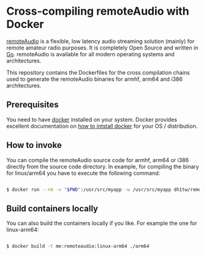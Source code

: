 # Cross-compiling remoteAudio with Docker

[remoteAudio](https://github.com/dh1tw/remoteAudio) is a flexible, low latency audio streaming solution (mainly) for remote amateur radio purposes.
It is completely Open Source and written in [Go](https://golang.org). remoteAudio is available for all modern operating systems and architectures.

This repository contains the Dockerfiles for the cross compilation chains used to generate the remoteAudio binaries for armhf, arm64 and i386 architectures.

## Prerequisites

You need to have [docker](https://docker.com) installed on your system. Docker provides excellent documentation on [how to intstall docker](https://docs.docker.com/install/) for your OS / distribution.

## How to invoke

You can compile the remoteAudio source code for armhf, arm64 or i386 directly from the source code directory. In example, for compiling the binary for linux/arm64 you have to execute the following command:

``` bash

$ docker run --rm -v "$PWD":/usr/src/myapp -w /usr/src/myapp dh1tw/remoteaudio:linux-arm64 /bin/sh -c 'make install-deps && make dist'

```

## Build containers locally

You can also build the containers locally if you like. For example the one for linux-arm64:

``` bash

$ docker build -t me:remoteaudio:linux-arm64 ./arm64

```